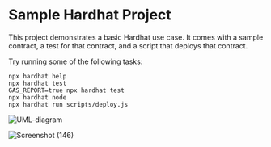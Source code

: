 # Sample Hardhat Project

This project demonstrates a basic Hardhat use case. It comes with a sample contract, a test for that contract, and a script that deploys that contract.

Try running some of the following tasks:

```shell
npx hardhat help
npx hardhat test
GAS_REPORT=true npx hardhat test
npx hardhat node
npx hardhat run scripts/deploy.js
```
![UML-diagram](https://user-images.githubusercontent.com/51969606/188271943-f82919fa-d199-45c6-a0c0-09cb724ff0f4.jpg)

![Screenshot (146)](https://user-images.githubusercontent.com/51969606/188271619-27e4d12c-72f9-4f6c-8331-42605ef972c9.png)
